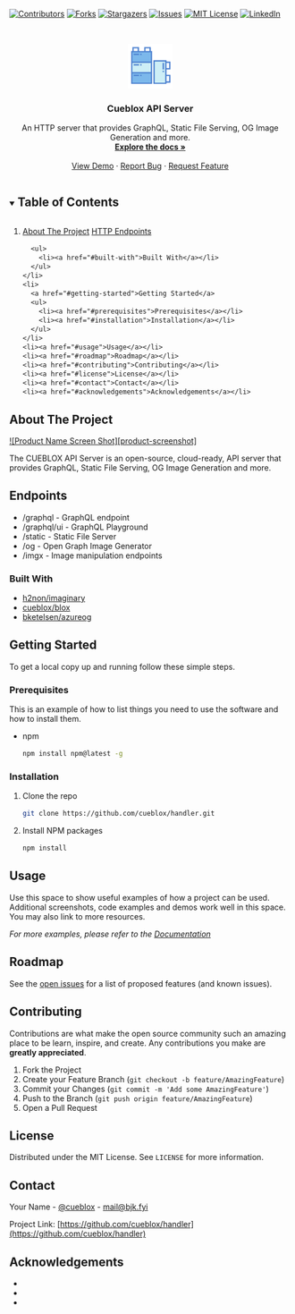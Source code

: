 <!-- PROJECT SHIELDS -->
<!--
*** I'm using markdown "reference style" links for readability.
*** Reference links are enclosed in brackets [ ] instead of parentheses ( ).
*** See the bottom of this document for the declaration of the reference variables
*** for contributors-url, forks-url, etc. This is an optional, concise syntax you may use.
*** https://www.markdownguide.org/basic-syntax/#reference-style-links
-->
[![Contributors][contributors-shield]][contributors-url]
[![Forks][forks-shield]][forks-url]
[![Stargazers][stars-shield]][stars-url]
[![Issues][issues-shield]][issues-url]
[![MIT License][license-shield]][license-url]
[![LinkedIn][linkedin-shield]][linkedin-url]



<!-- PROJECT LOGO -->
<br />
<p align="center">
  <a href="https://github.com/cueblox/handler">
    <img src="images/cueblox-logo.svg" alt="Logo" width="80" height="80">
  </a>

  <h3 align="center">Cueblox API Server</h3>

  <p align="center">
    An HTTP server that provides GraphQL, Static File Serving, OG Image Generation and more.
    <br />
    <a href="https://github.com/cueblox/handler"><strong>Explore the docs »</strong></a>
    <br />
    <br />
    <a href="https://github.com/cueblox/handler">View Demo</a>
    ·
    <a href="https://github.com/cueblox/handler/issues">Report Bug</a>
    ·
    <a href="https://github.com/cueblox/handler/issues">Request Feature</a>
  </p>
</p>



<!-- TABLE OF CONTENTS -->
<details open="open">
  <summary><h2 style="display: inline-block">Table of Contents</h2></summary>
  <ol>
    <li>
      <a href="#about-the-project">About The Project</a>
	  <a href="#endpoints">HTTP Endpoints</a>

      <ul>
        <li><a href="#built-with">Built With</a></li>
      </ul>
    </li>
    <li>
      <a href="#getting-started">Getting Started</a>
      <ul>
        <li><a href="#prerequisites">Prerequisites</a></li>
        <li><a href="#installation">Installation</a></li>
      </ul>
    </li>
    <li><a href="#usage">Usage</a></li>
    <li><a href="#roadmap">Roadmap</a></li>
    <li><a href="#contributing">Contributing</a></li>
    <li><a href="#license">License</a></li>
    <li><a href="#contact">Contact</a></li>
    <li><a href="#acknowledgements">Acknowledgements</a></li>
  </ol>
</details>



<!-- ABOUT THE PROJECT -->
## About The Project

[![Product Name Screen Shot][product-screenshot]](https://example.com)

The CUEBLOX API Server is an open-source, cloud-ready, API server that provides GraphQL, Static File Serving, OG Image Generation and more.

## Endpoints

* /graphql - GraphQL endpoint
* /graphql/ui - GraphQL Playground
* /static - Static File Server
* /og - Open Graph Image Generator
* /imgx - Image manipulation endpoints

### Built With

* [h2non/imaginary](https://github.com/h2non/imaginary)
* [cueblox/blox](https://github.com/cueblox/blox)
* [bketelsen/azureog](https://github.com/bketelsen/azureog)



<!-- GETTING STARTED -->
## Getting Started

To get a local copy up and running follow these simple steps.

### Prerequisites

This is an example of how to list things you need to use the software and how to install them.
* npm
  ```sh
  npm install npm@latest -g
  ```

### Installation

1. Clone the repo
   ```sh
   git clone https://github.com/cueblox/handler.git
   ```
2. Install NPM packages
   ```sh
   npm install
   ```



<!-- USAGE EXAMPLES -->
## Usage

Use this space to show useful examples of how a project can be used. Additional screenshots, code examples and demos work well in this space. You may also link to more resources.

_For more examples, please refer to the [Documentation](https://example.com)_



<!-- ROADMAP -->
## Roadmap

See the [open issues](https://github.com/cueblox/handler/issues) for a list of proposed features (and known issues).



<!-- CONTRIBUTING -->
## Contributing

Contributions are what make the open source community such an amazing place to be learn, inspire, and create. Any contributions you make are **greatly appreciated**.

1. Fork the Project
2. Create your Feature Branch (`git checkout -b feature/AmazingFeature`)
3. Commit your Changes (`git commit -m 'Add some AmazingFeature'`)
4. Push to the Branch (`git push origin feature/AmazingFeature`)
5. Open a Pull Request



<!-- LICENSE -->
## License

Distributed under the MIT License. See `LICENSE` for more information.



<!-- CONTACT -->
## Contact

Your Name - [@cueblox](https://twitter.com/cueblox) - mail@bjk.fyi

Project Link: [https://github.com/cueblox/handler](https://github.com/cueblox/handler)



<!-- ACKNOWLEDGEMENTS -->
## Acknowledgements

* []()
* []()
* []()





<!-- MARKDOWN LINKS & IMAGES -->
<!-- https://www.markdownguide.org/basic-syntax/#reference-style-links -->
[contributors-shield]: https://img.shields.io/github/contributors/cueblox/repo.svg?style=for-the-badge
[contributors-url]: https://github.com/cueblox/repo/graphs/contributors
[forks-shield]: https://img.shields.io/github/forks/cueblox/repo.svg?style=for-the-badge
[forks-url]: https://github.com/cueblox/repo/network/members
[stars-shield]: https://img.shields.io/github/stars/cueblox/repo.svg?style=for-the-badge
[stars-url]: https://github.com/cueblox/repo/stargazers
[issues-shield]: https://img.shields.io/github/issues/cueblox/repo.svg?style=for-the-badge
[issues-url]: https://github.com/cueblox/repo/issues
[license-shield]: https://img.shields.io/github/license/cueblox/repo.svg?style=for-the-badge
[license-url]: https://github.com/cueblox/repo/blob/master/LICENSE.txt
[linkedin-shield]: https://img.shields.io/badge/-LinkedIn-black.svg?style=for-the-badge&logo=linkedin&colorB=555
[linkedin-url]: https://linkedin.com/in/cueblox